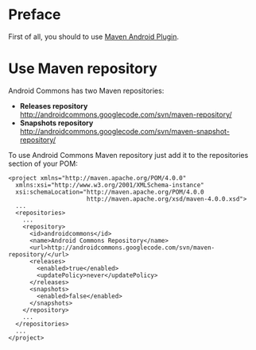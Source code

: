 # Preface #

First of all, you should to use [Maven Android Plugin](http://code.google.com/p/maven-android-plugin/).

# Use Maven repository #

Android Commons has two Maven repositories:
  * **Releases repository** http://androidcommons.googlecode.com/svn/maven-repository/
  * **Snapshots repository** http://androidcommons.googlecode.com/svn/maven-snapshot-repository/

To use Android Commons Maven repository just add it to the repositories section of your POM:
```
<project xmlns="http://maven.apache.org/POM/4.0.0"
  xmlns:xsi="http://www.w3.org/2001/XMLSchema-instance"
  xsi:schemaLocation="http://maven.apache.org/POM/4.0.0
                      http://maven.apache.org/xsd/maven-4.0.0.xsd">
  ...
  <repositories>
    ...
    <repository>
      <id>androidcommons</id>
      <name>Android Commons Repository</name>
      <url>http://androidcommons.googlecode.com/svn/maven-repository/</url>
      <releases>
        <enabled>true</enabled>
        <updatePolicy>never</updatePolicy>
      </releases>
      <snapshots>
        <enabled>false</enabled>
      </snapshots>
    </repository>
    ...
  </repositories>
  ...
</project>
```